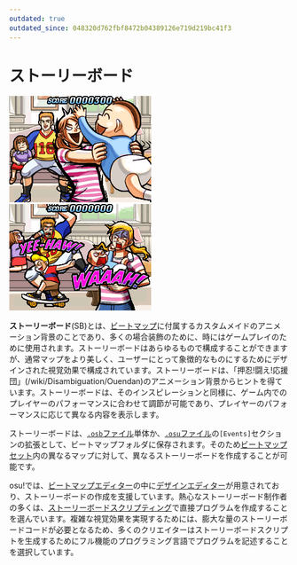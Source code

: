 ```yaml
---
outdated: true
outdated_since: 048320d762fbf8472b04389126e719d219bc41f3
---
```


# ストーリーボード

![Walkie Talkie Manをプレイしているときに表示されるシーンです。ただし、「Elite Beat 300」を取得したときのみ表示されます。](img/Sbpassing.png "Walkie Talkie Manをプレイしているときに表示されるシーンです。ただし、「Elite Beat 300」を取得したときのみ表示されます。")
![前にプレイしたコンボでミスしたり、50を取ったときに表示されます。](img/Sbfailing.png "前にプレイしたコンボでミスしたり、50を取ったときに表示されます。")

**ストーリーボード**(SB)とは、[ビートマップ](/wiki/Beatmap)に付属するカスタムメイドのアニメーション背景のことであり、多くの場合装飾のために、時にはゲームプレイのために使用されます。ストーリーボードはあらゆるもので構成することができますが、通常マップをより美しく、ユーザーにとって象徴的なものにするためにデザインされた視覚効果で構成されています。ストーリーボードは、「押忍!闘え!応援団」(/wiki/Disambiguation/Ouendan)のアニメーション背景からヒントを得ています。ストーリーボードは、そのインスピレーションと同様に、ゲーム内でのプレイヤーのパフォーマンスに合わせて調節が可能であり、プレイヤーのパフォーマンスに応じて異なる内容を表示します。

ストーリーボードは、[`.osb`ファイル](/wiki/osu!_File_Formats/Osb_(file_format))単体か、[`.osu`ファイル](/wiki/osu!_File_Formats/Osu_(file_format))の`[Events]`セクションの拡張として、ビートマップフォルダに保存されます。そのため[ビートマップセット](/wiki/Beatmap)内の異なるマップに対して、異なるストーリーボードを作成することが可能です。

osu!では、[ビートマップエディター](/wiki/Beatmap_Editor)の中に[デザインエディター](/wiki/Beatmap_Editor/Design)が用意されており、ストーリーボードの作成を支援しています。熱心なストーリーボード制作者の多くは、[ストーリーボードスクリプティング](/wiki/Storyboard/Scripting)で直接プログラムを作成することを選んでいます。複雑な視覚効果を実現するためには、膨大な量のストーリーボードコードが必要となるため、多くのクリエイターはストーリーボードスクリプトを生成するためにフル機能のプログラミング言語でプログラムを記述することを選択しています。
